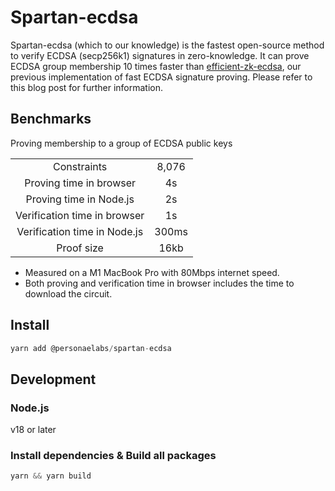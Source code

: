 # Spartan-ecdsa

Spartan-ecdsa (which to our knowledge) is the fastest open-source method to verify ECDSA (secp256k1) signatures in zero-knowledge. It can prove ECDSA group membership 10 times faster than [efficient-zk-ecdsa](https://github.com/personaelabs/efficient-zk-ecdsa), our previous implementation of fast ECDSA signature proving. Please refer to this blog post for further information.

## Benchmarks

Proving membership to a group of ECDSA public keys

|                              |       |
| :--------------------------: | :---: |
|         Constraints          | 8,076 |
|   Proving time in browser    |  4s   |
|   Proving time in Node.js    |  2s   |
| Verification time in browser |  1s   |
| Verification time in Node.js | 300ms |
|          Proof size          | 16kb  |

- Measured on a M1 MacBook Pro with 80Mbps internet speed.
- Both proving and verification time in browser includes the time to download the circuit.

## Install

```jsx
yarn add @personaelabs/spartan-ecdsa
```

## Development

### Node.js

v18 or later

### Install dependencies & Build all packages

```jsx
yarn && yarn build
```
